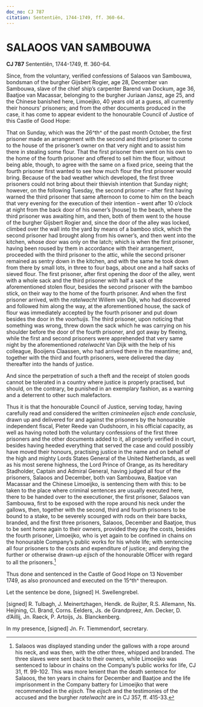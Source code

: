 ```yaml
---
doc_no: CJ 787
citation: Sententiën, 1744-1749, ff. 360-64.
---
```


# SALAOOS VAN SAMBOUWA

**CJ 787** Sententiën, 1744-1749, ff. 360-64.

Since, from the voluntary, verified confessions of Salaoos van Sambouwa, bondsman of the burgher Gijsbert Rogier, age 28, December van Sambouwa, slave of the chief ship’s carpenter Barend van Dockum, age 36, Baatjoe van Macassar, belonging to the burgher Juriaan Jansz, age 25, and the Chinese banished here, Limoeijko, 40 years old at a guess, all currently their honours’ prisoners; and from the other documents produced in the case, it has come to appear evident to the honourable Council of Justice of this Castle of Good Hope:

That on Sunday, which was the 26^th^ of the past month October, the first prisoner made an arrangement with the second and third prisoner to come to the house of the prisoner’s owner on that very night and to assist him there in stealing some flour. That the first prisoner then went on his own to the home of the fourth prisoner and offered to sell him the flour, without being able, though, to agree with the same on a fixed price, seeing that the fourth prisoner first wanted to see how much flour the first prisoner would bring. Because of the bad weather which developed, the first three prisoners could not bring about their thievish intention that Sunday night; however, on the following Tuesday, the second prisoner – after first having warned the third prisoner that same afternoon to come to him on the beach that very evening for the execution of their intention – went after 10 o’clock at night from the back door of his owner’s \[house\] to the beach, where the third prisoner was awaiting him, and then, both of them went to the house of the burgher Gijsbert Rogier and, since the door of the alley was locked, climbed over the wall into the yard by means of a bamboo stick, which the second prisoner had brought along from his owner’s, and then went into the kitchen, whose door was only on the latch; which is when the first prisoner, having been roused by them in accordance with their arrangement, proceeded with the third prisoner to the attic, while the second prisoner remained as sentry down in the kitchen, and with the same he took down from there by small lots, in three to four bags, about one and a half sacks of sieved flour. The first prisoner, after first opening the door of the alley, went with a whole sack and the third prisoner with half a sack of the aforementioned stolen flour, besides the second prisoner with the bamboo stick, on their way to the home of the fourth prisoner. And when the first prisoner arrived, with the *ratelwacht* Willem van Dijk, who had discovered and followed him along the way, at the aforementioned house, the sack of flour was immediately accepted by the fourth prisoner and put down besides the door in the *voorhuijs*. The third prisoner, upon noticing that something was wrong, threw down the sack which he was carrying on his shoulder before the door of the fourth prisoner, and got away by fleeing, while the first and second prisoners were apprehended that very same night by the aforementioned *ratelwacht* Van Dijk with the help of his colleague, Booijens Claassen, who had arrived there in the meantime; and, together with the third and fourth prisoners, were delivered the day thereafter into the hands of justice.

And since the perpetration of such a theft and the receipt of stolen goods cannot be tolerated in a country where justice is properly practised, but should, on the contrary, be punished in an exemplary fashion, as a warning and a deterrent to other such malefactors.

Thus it is that the honourable Council of Justice, serving today, having carefully read and considered the written *crimineelen eijsch ende conclusie*, drawn up and delivered for and against the prisoners by the honourable independent fiscal, Pieter Reede van Oudshoorn, in his official capacity, as well as having noted both the voluntary confessions of the first three prisoners and the other documents added to it, all properly verified in court, besides having heeded everything that served the case and could possibly have moved their honours, practising justice in the name and on behalf of the high and mighty Lords States General of the United Netherlands, as well as his most serene highness, the Lord Prince of Orange, as its hereditary Stadholder, Captain and Admiral General, having judged all four of the prisoners, Salaoos and December, both van Sambouwa, Baatjoe van Macassar and the Chinese Limoeijko, is sentencing them with this: to be taken to the place where criminal sentences are usually executed here, there to be handed over to the executioner, the first prisoner, Salaoos van Sambouwa, first to be exposed with the rope around his neck under the gallows, then, together with the second, third and fourth prisoners to be bound to a stake, to be severely scourged with rods on their bare backs, branded, and the first three prisoners, Salaoos, December and Baatjoe, thus to be sent home again to their owners, provided they pay the costs, besides the fourth prisoner, Limoeijko, who is yet again to be confined in chains on the honourable Company’s public works for his whole life; with sentencing all four prisoners to the costs and expenditure of justice; and denying the further or otherwise drawn-up *eijsch* of the honourable Officer with regard to all the prisoners.[^1]

Thus done and sentenced in the Castle of Good Hope on 13 November 1749, as also pronounced and executed on the 15^th^ thereupon.

Let the sentence be done, \[signed\] H. Swellengrebel.

\[signed\] R. Tulbagh, J. Meinertzhagen, Hendk. de Ruijter, R.S. Allemann, Ns. Heijning, Cl. Brand, Corns. Eelders, Js. de Grandpreez, Am. Decker, D. d’Aillij, Jn. Raeck, P. Artoijs, Js. Blanckenberg.

In my presence, \[signed\] Jn. Fr. Tiemmendorf, secretary.

[^1]: Salaoos was displayed standing under the gallows with a rope around his neck, and was then, with the other three, whipped and branded. The three slaves were sent back to their owners, while Limoeijko was sentenced to labour in chains on the Company’s public works for life, CJ 31, ff. 99-102. This was more lenient than the death sentence for Salaoos, the ten years in chains for December and Baatjoe and the life imprisonment in the Company battery for Limoeijko that were recommended in the *eijsch.* The *eijsch* and the testimonies of the accused and the burgher *ratelwacht* are in CJ 357, ff. 415-33.